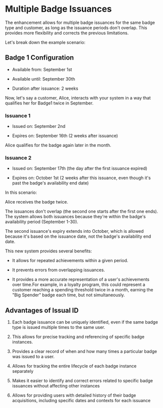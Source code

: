 # Multiple Badge Issuances

The enhancement allows for multiple badge issuances for the same badge type and customer, as long as the issuance periods don't overlap. This provides more flexibility and corrects the previous limitations.

Let's break down the example scenario:

## Badge 1 Configuration

- Available from: September 1st

- Available until: September 30th

- Duration after issuance: 2 weeks

Now, let's say a customer, Alice, interacts with your system in a way that qualifies her for Badge1 twice in September.

### Issuance 1

- Issued on: September 2nd

- Expires on: September 16th (2 weeks after issuance)

Alice qualifies for the badge again later in the month.

### Issuance 2

- Issued on: September 17th (the day after the first issuance expired)

- Expires on: October 1st (2 weeks after this issuance, even though it's past the badge's availability end date)

In this scenario:

Alice receives the badge twice.

The issuances don't overlap (the second one starts after the first one ends). The system allows both issuances because they're within the badge's availability period (September 1-30).

The second issuance's expiry extends into October, which is allowed because it's based on the issuance date, not the badge's availability end date.

This new system provides several benefits:

- It allows for repeated achievements within a given period.

- It prevents errors from overlapping issuances.

- It provides a more accurate representation of a user's achievements over time.For example, in a loyalty program, this could represent a customer reaching a spending threshold twice in a month, earning the "Big Spender" badge each time, but not simultaneously.

## Advantages of Issual ID

1. Each badge issuance can be uniquely identified, even if the same badge type is issued multiple times to the same user.

2. This allows for precise tracking and referencing of specific badge instances.

3. Provides a clear record of when and how many times a particular badge was issued to a user.

4. Allows for tracking the entire lifecycle of each badge instance separately

5. Makes it easier to identify and correct errors related to specific badge issuances without affecting other instances

6. Allows for providing users with detailed history of their badge acquisitions, including specific dates and contexts for each issuance